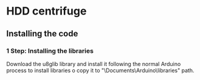 # HDD centrifuge
## Installing the code
### 1 Step: Installing the libraries
Download the u8glib library and install it following the normal Arduino process to install libraries o copy it to "\Documents\Arduino\libraries" path.
